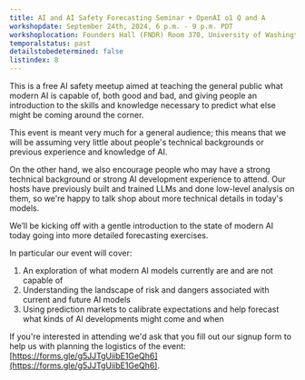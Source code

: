 ```yaml
---
title: AI and AI Safety Forecasting Seminar + OpenAI o1 Q and A
workshopdate: September 24th, 2024, 6 p.m. - 9 p.m. PDT
workshoplocation: Founders Hall (FNDR) Room 370, University of Washington, 4215 East Stevens Way Northeast, Seattle, WA
temporalstatus: past
detailstobedetermined: false
listindex: 8
---
```


This is a free AI safety meetup aimed at teaching the general public what modern AI
is capable of, both good and bad, and giving people an introduction to the
skills and knowledge necessary to predict what else might be coming around the
corner.

This event is meant very much for a general audience; this means that we will
be assuming very little about people's technical backgrounds or previous
experience and knowledge of AI. 

On the other hand, we also encourage people who may have a strong technical
background or strong AI development experience to attend.  Our hosts have
previously built and trained LLMs and done low-level analysis on them, so we're
happy to talk shop about more technical details in today's models.

We’ll be kicking off with a gentle introduction to the state of modern AI today 
going into more detailed forecasting exercises.

In particular our event will cover:

1. An exploration of what modern AI models currently are and are not capable of
2. Understanding the landscape of risk and dangers associated with current and future AI models
3. Using prediction markets to calibrate expectations and help forecast what kinds of AI developments might come and when

If you're interested in attending we'd ask that you fill out our signup form to help us with planning the logistics of the event: [https://forms.gle/g5JJTgUiibE1GeQh6](https://forms.gle/g5JJTgUiibE1GeQh6).
